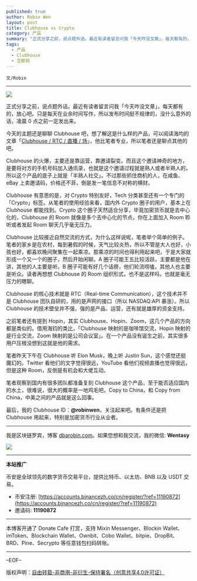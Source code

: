 ```yaml
---
published: true
author: Robin Wen
layout: post
title: Clubhouse vs Crypto
category: 产品
summary: "正式分享之前，说点题外话。最近有读者留言问我「今天咋没文章」，每天都有的，放心吧。只是每天在业余时间写作，所以发布时间挺不规律的，没什么意外的话，凌晨 0 点之前一定发出来。Clubhouse 的火爆，主要还是靠运营，靠邀请裂变。而且这个邀请神奇的地方，是要将对方的手机号码加入通讯录，也就是这个邀请过程就是熟人或者半熟人的，所以这个产品的底子上就是「半熟人社交」。不过那些抓住商机的人，在咸鱼、eBay 上卖邀请码，价格还不菲，倒是发一笔信息不对称的横财。最后，有条件还是把 Clubhouse 用起来吧，特别是加密货币行业从业者。"
tags:
  - 产品
  - Clubhouse
  - 互联网
---
```


`文/Robin`

***

![](https://cdn.dbarobin.com/esiuo2k.png)

正式分享之前，说点题外话。最近有读者留言问我「今天咋没文章」，每天都有的，放心吧。只是每天在业余时间写作，所以发布时间挺不规律的，没什么意外的话，凌晨 0 点之前一定发出来。

今天的主题还是聊聊 Clubhouse 吧，想了解这是什么样的产品，可以阅读海均的文章「[Clubhouse / RTC / 直播 / 场](https://mp.weixin.qq.com/s/yb2_-davR3dBKeKOn3_JSA)」，他比笔者专业，所以笔者还是聊点其他的吧。

Clubhouse 的火爆，主要还是靠运营，靠邀请裂变。而且这个邀请神奇的地方，是要将对方的手机号码加入通讯录，也就是这个邀请过程就是熟人或者半熟人的，所以这个产品的底子上就是「半熟人社交」。不过那些抓住商机的人，在咸鱼、eBay 上卖邀请码，价格还不菲，倒是发一笔信息不对称的横财。

Clubhouse 有意思的是，对 Crypto 特别友好，Tech 分类甚至还有一个专门的「Crypto」标签。从笔者的使用经验来看，国内外 Crypto 圈子的用户，基本上在 Clubhouse 都能找到。Crypto 这个圈子天然适合分享，毕竟加密货币就是去中心化的，Clubhouse 的 Room 就像是多个去中心化的节点，你在上面加入 Room 聆听或者发起 Room 聊天几乎毫无压力。

Clubhouse 比较接近自然交流的方式，为什么这样说呢，笔者举个简单的例子。笔者的家乡是在农村，每到暑假的时候，天气比较炎热，所以不管是大人也好，小孩也好，都喜欢晚间聚集在一起乘凉。那乘凉的时间也得利用起来吧，于是大家就形成一个又一个的圈子，然后开始闲聊。A 圈子可能王五比较活跃，主要都是他在讲，其他的人主要是听。B 圈子可能有好几个话痨，他们轮流唠嗑，其他人也主要是听众。读者再想想 Clubhouse 的 Room 组织形式，也不是这样吗，也就是毫无压力的瞎聊。

Clubhouse 的核心技术就是 RTC（Real-time Communication），这个技术并不是 Clubhouse 团队自研的，用的是声网的接口（所以 NASDAQ:API 暴涨）。所以 Clubhouse 的技术壁垒并不强，强的是产品、运营，还有就是雄厚的资金支持。

之前笔者还有提到 Hopin，其实 Clubhouse、Hopin、Zoom，这几个产品的方向都是类似的。借用海钧的类比，「Clubhouse 映射的是咖啡馆交流，Hopin 映射的是行业交流，Zoom 映射的是公司会议室」。在一个产品没有诞生之前，其实很多用户压根没想到这就是他的需求。

笔者昨天下午在 Clubhouse 听 Elon Musk，晚上听 Justin Sun，这个感觉还挺魔幻的。Twitter 看他们的文字觉得很远，YouTube 看他们视频直播也觉得很远，但是这种 Room，反倒是有机会和大佬互动。

笔者观察到国内有很多团队都准备复刻 Clubhouse 这个产品，至于能否适应国内的水土，很难说，很大的概率是一地鸡毛吧。Copy to China，和 Copy from China，中美之间的产品就是这么回事。

最后，我的 Clubhouse ID：**@robinwen**，关注起来吧。有条件还是把 Clubhouse 用起来，特别是加密货币行业从业者。

***

我是区块链罗宾，博客 [dbarobin.com](https://dbarobin.com/)。如果您想和我交流，我的微信: **Wentasy**

![](https://cdn.dbarobin.com/v4yywe2.png)

***

**本站推广**

币安是全球领先的数字货币交易平台，提供比特币、以太坊、BNB 以及 USDT 交易。

* 币安注册: [https://accounts.binancezh.co/cn/register/?ref=11190872](https://accounts.binancezh.co/cn/register/?ref=11190872)
* 邀请码: **11190872**

***

本博客开通了 Donate Cafe 打赏，支持 Mixin Messenger、Blockin Wallet、imToken、Blockchain Wallet、Ownbit、Cobo Wallet、bitpie、DropBit、BRD、Pine、Secrypto 等任意钱包扫码转账。

<center>
    <div class="--donate-button"
         data-button-id="f8b9df0d-af9a-460d-8258-d3f435445075"
    ></div>
</center>

***

–EOF–

版权声明：[自由转载-非商用-非衍生-保持署名（创意共享4.0许可证）](http://creativecommons.org/licenses/by-nc-nd/4.0/deed.zh)